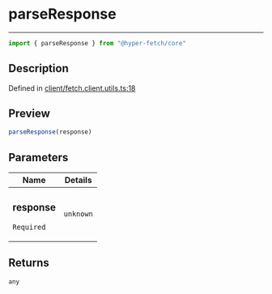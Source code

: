 

# parseResponse

<div class="api-docs__separator" data-reactroot="">

---

</div><div class="api-docs__import" data-reactroot="">

```ts
import { parseResponse } from "@hyper-fetch/core"
```

</div><div class="api-docs__section">

## Description

</div><div class="api-docs__description"><span class="api-docs__do-not-parse">



</span></div><p class="api-docs__definition">

Defined in [client/fetch.client.utils.ts:18](https://github.com/BetterTyped/hyper-fetch/blob/6c3eaa91/packages/core/src/client/fetch.client.utils.ts#L18)

</p><div class="api-docs__section">

## Preview

</div><div class="api-docs__preview fn">

```ts
parseResponse(response)
```

</div><div class="api-docs__section">

## Parameters

</div><div class="api-docs__parameters"><table><thead><tr><th>Name</th><th>Details</th></tr></thead><tbody><tr param-data="response"><td class="api-docs__param-name required">

### response 

`Required`

</td><td class="api-docs__param-type">

`unknown`

</td></tr></tbody></table></div><div class="api-docs__section">

## Returns

</div><div class="api-docs__returns">

```ts
any
```

</div>